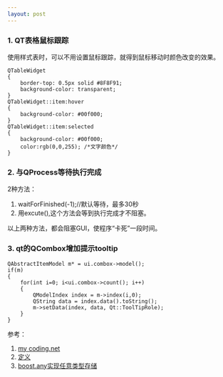```yaml
---
layout: post
---
```



### 1. QT表格鼠标跟踪

使用样式表时，可以不用设置鼠标跟踪，就得到鼠标移动时颜色改变的效果。

	QTableWidget
	{
		border-top: 0.5px solid #8F8F91;
		background-color: transparent;
	}
	QTableWidget::item:hover
	{
		background-color: #00f000;
	}
	QTableWidget::item:selected
	{
		background-color: #00f000;
		color:rgb(0,0,255); /*文字颜色*/
	}

### 2. 与QProcess等待执行完成

2种方法：

1. waitForFinished(-1);//默认等待，最多30秒
2. 用excute(),这个方法会等到执行完成才不阻塞。

以上两种方法，都会阻塞GUI，使程序“卡死”一段时间。

### 3. qt的QCombox增加提示tooltip

	QAbstractItemModel m* = ui.combox->model();
	if(m)
	{
		for(int i=0; i<ui.combox->count(); i++)
		{
			QModelIndex index = m->index(i,0);
			QString data = index.data().toString();
			m->setData(index, data, Qt::ToolTipRole);
		}
	}





参考：

1. [my coding.net](http://zhwa3232.coding.me/baibingqianlan.github.io/)
2. [定义]({{site.baseurl}}/assets/2018-10-16/3.bmp)
3. [boost.any实现任意类型存储](https://blog.csdn.net/pngynghay/article/details/42774813)
